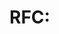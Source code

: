 # RFC: <Title>

### Abstract

<One paragraph summary of the problem and proposed solution (if any)>

### Background

<Background information; references to industry work or research; prior work on the problem>

### Proposal

- Outline
  - For multi-stage tasks

<Discussion of the work being proposed>

### References

<Links to existing projects or source code; external references>

- [http://link.to/some_reference](External Reference)
- [http://github.com/owner/project](GitHub Project Reference)
- [http://github.com/owner/project/issues/1](GitHub Issues Reference)
- [http://github.com/owner/project/pr/1](GitHub PR Reference)
```

